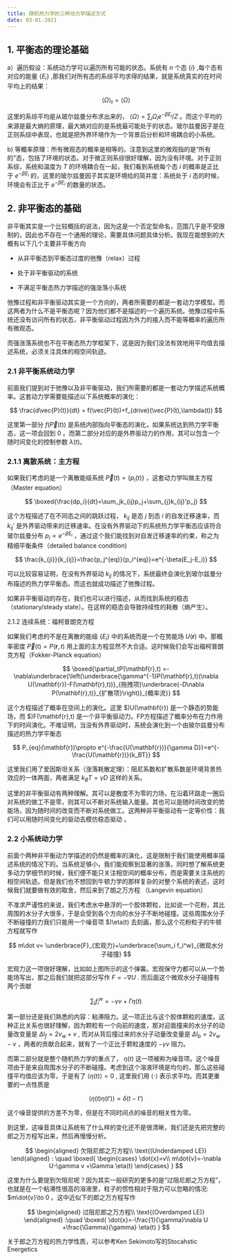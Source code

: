 ```yaml
---
title: 随机热力学的三种动力学描述方式
date: 03-01-2021
---
```


## 1. 平衡态的理论基础

a）遍历假设：系统动力学可以遍历所有可能的状态。系统有 $n$ 个态 $\{i\}$ ,每个态有对应的能量 $\{E_i\}$ ,那我们对所有态的系综平均求得的结果，就是系统真实的在时间平均上的结果：

$$ 
 \langle\Omega\rangle_t = \left\langle \Omega\right\rangle
$$

这里的系综平均是从玻尔兹曼分布求出来的， $\langle\Omega\rangle=\sum_i\Omega_ie^{-\beta E_i}/Z$ 。而这个平均的来源是最大熵的原理，最大熵对应的是系统最可能处于的状态。玻尔兹曼因子是在正则系综中表现，也就是把外界环境作为一个背景后分析和环境耦合的小系统。

b) 等概率原理：所有微观态的概率是相等的。注意到这里的微观指的是“所有的”态，包括了环境的状态。对于微正则系综很好理解，因为没有环境。对于正则系综，系统和温度为 $T$ 的环境耦合在一起，我们看到系统每个态 $i$ 的概率是正比于 $e^{-\beta E_i}$ 的，这里的玻尔兹曼因子其实是环境给的简并度：系统处于 $i$ 态的时候，环境会有正比于 $e^{-\beta E_i}$ 的数量的状态。

## 2. 非平衡态的基础

非平衡其实是一个比较概括的说法，因为这是一个否定型命名，范围几乎是不受限制的，因此也不存在一个通用的理论，需要具体问题具体分析。我现在能想到的大概有以下几个主要非平衡方向

-   从非平衡态到平衡态过度的弛豫（relax）过程
    
-   处于非平衡驱动的系统
    
-   不满足平衡态热力学描述的强涨落小系统
    

弛豫过程和非平衡驱动其实是一个方向的，两者所需要的都是一套动力学模型。而这两者为什么不是平衡态呢？因为他们都不是描述的一个遍历系统。弛豫过程中系统还没有访问所有的状态，非平衡驱动过程因为外力的接入而不能等概率的遍历所有微观态。

而强涨落系统也不在平衡态热力学框架下，这是因为我们没法有效地用平均值去描述系统，必须关注具体的相空间轨迹。

### 2.1 非平衡系统动力学

前面我们提到对于弛豫以及非平衡驱动，我们所需要的都是一套动力学描述系统概率。这套动力学需要能描述以下系统概率的演化：

$$
\frac{d\vec{P}(t)}{dt} = f(\vec{P}(t))+f_{drive}(\vec{P}(t),\lambda(t))
$$

这里第一部分 $f(\vec{P}(t))$ 是系统内部指向平衡态的演化，如果系统达到热力学平衡态，这一项会回到 $0$ 。而第二部分对应的是外界驱动力的作用，其可以包含一个随时间变化的控制参数 $\lambda(t)$。




### 2.1.1 离散系统：主方程

如果我们考虑的是一个离散能级系统 $\vec{P}(t) =\{p_i(t)\}$ ，这套动力学叫做主方程（Master equation）

$$
\boxed{\frac{dp_i}{dt}=\sum_jk_{ij}p_j+\sum_{j}k_{ij}'p_j}
$$

这个方程描述了在不同态之间的跳跃过程， $k_{ij}$ 是态 $j$ 到态 $i$ 的自发迁移速率，而 $k_{ij}'$ 是外界驱动带来的迁移速率。在没有外界驱动下的系统热力学平衡态应该符合玻尔兹曼分布 $p_i\propto e^{-\beta E_i}$ ，通过这个我们能找到对自发迁移速率的约束，称之为精细平衡条件（detailed balance condition)

$$
\frac{k_{ji}}{k_{ij}}=\frac{p_j^{eq}}{p_i^{eq}}=e^{-\beta(E_j-E_i)}
$$

可以比较容易证明，在没有外界驱动 $k_{ij}$ 的情况下，系统最终会演化到玻尔兹曼分布描述的热力学平衡态。而这也就成功描述了弛豫过程。

如果非平衡驱动的存在，我们也可以进行描述，从而找到系统的稳态（stationary/steady state）。在这样的稳态会导致持续性的耗散（熵产生）。

2.1.2 连续系统：福柯普朗克方程

如果我们考虑的不是在离散的能级 $\{E_i\}$ 中的系统而是一个在势能场 $U(\mathbf{r})$ 中。那概率密度 $\vec{P}(t)=P(\mathbf{r},t)$ 用上面的主方程显然不大合适。这时候我们会写出福柯普朗克方程（Fokker-Planck equation）

$$
\boxed{\partial_tP(\mathbf{r},t) =- \nabla\underbrace{\left(\underbrace{\gamma^{-1}P(\mathbf{r},t)(\nabla U(\mathbf{r})-F(\mathbf{r},t))}_{拖拽项}\underbrace{-D\nabla P(\mathbf{r},t)}_{扩散项}\right)}_{概率流}}
$$

这个方程描述了概率在空间上的演化。这里 $)U(\mathbf{r}) 是一个静态的势能场，而 $)F(\mathbf{r},t) 是一个非平衡驱动力。FP方程描述了概率分布在力作用下的时间演化。不难证明，当没有外界驱动时，系统会演化到一个由玻尔兹曼分布描述的热力学平衡态

$$
P_{eq}(\mathbf{r})\propto e^{-\frac{U(\mathbf{r})}{\gamma D}}=e^{-\frac{U(\mathbf{r})}{k_BT}}
$$

这里我们用了爱因斯坦关系（涨落耗散定理）：阻尼系数和扩散系数是环境背景热效应的一体两面，两者满足 $k_BT = \gamma D$ 这样的关系。

这里的非平衡驱动有两种理解。其可以是散度不为零的力场，在沿着环路走一圈后对系统的做工不是零，则其可以不断对系统输入能量。其也可以是随时间改变的势能场，因为随时间的改变而不断对系统做工。这两种非平衡驱动有一定等价性：我们可以用随时间变化的驱动去模仿稳态驱动 。

###  2.2 小系统动力学

前面个两种非平衡动力学描述的仍然是概率的演化，这是限制于我们能使用概率描述系统的情况下的。当系统足够小，我们能观察到显著的涨落，同时想了解系统更多动力学细节的时候，我们便不能只关注相空间的概率分布，而是需要关注系统的相空间轨迹。但是我们也不想回到牛顿力学的那样复杂的对整个系统的表述，这时候我们就要做有效的取舍，然后来到了朗之万方程 （Langevin equation）


不准求严谨性的来说，我们考虑水中悬浮的一个胶体颗粒，比如说一个花粉，其比周围的水分子大很多，于是会受到各个方向的水分子不断地碰撞。这些周围水分子不断碰撞的力我们只能用一个噪音项 $)\eta(t) 去刻画，那么这个花粉粒子的牛顿方程就写作

$$
m\dot v= \underbrace{F}_{宏观力}+\underbrace{\sum_i f_i^w}_{微观水分子碰撞}
$$

宏观力这一项很好理解，比如如上图所示的这个弹簧。宏观保守力都可以从一个势能场写出，那之后我们就把这部分写作 $F=-\nabla U$ . 而后面这个微观水分子碰撞有两个贡献

$$
\sum_i f_i^{w}=-\gamma v+\Gamma\eta(t)
$$

第一部分还是我们熟悉的内容：粘滞阻力。这一项正比与这个胶体颗粒的速度。这种正比关系也很好理解，因为颗粒有一个向前的速度，那对迎面撞来的水分子的动量改变量是 $\Delta I_f =2v_w+v$ , 而对从背后撞过来的水分子动量改变量是 $\Delta I_b=2v_w-v$ ，两者的贡献合起来，就有了一个正比于颗粒速度的 $-\gamma v$ 阻力。

而第二部分就是整个随机热力学的重点了， $\eta(t)$ 这一项被称为噪音项。这个噪音项由于是来自周围水分子的不断碰撞。考虑到这个溶液环境是均匀的，那么这些碰撞平均值应该为零，于是有了 $\langle \eta(t)\rangle=0$ , 这里我们用 $\langle\cdot \rangle$ 表示求平均。而其更重要的一点性质是

$$
\langle \eta(t)\eta(t')\rangle =\delta (t-t')
$$

这个噪音提供的方差不为零，但是在不同时间点的噪音的相关性为零。

到这里，这噪音具体让系统有了什么样的变化还不是很清晰，我们还是先把完整的郎之万方程写出来，然后再慢慢分析。

$$
\begin{aligned} 欠阻尼郎之万方程\\ \text{(Underdamped LE)} \end{aligned} : \quad \boxed{ \begin{cases} \dot{x}=v\\ m\dot{v}=-\nabla U-\gamma v +\Gamma \eta(t) \end{cases} }
$$

这里为什么要提到欠阻尼呢？因为其实一般研究的更多的是“过阻尼郎之万方程”，也就是在一个粘滞性很高的溶液里，粒子的惯性相对于阻力可以忽略的情况: $m\dot{v}\to 0 。这中近似下的郎之万方程写作

$$
  \begin{aligned} 过阻尼郎之万方程\\ \text{(Overdamped LE)} \end{aligned} :\quad \boxed{ \dot{x}=-\frac{1}{\gamma}\nabla U +\frac{\Gamma}{\gamma} \eta(t) }
$$

关于郎之万方程的热力学性质，可以参考Ken Sekimoto写的Stocahstic Energetics